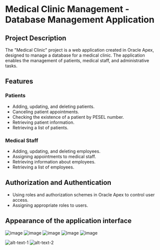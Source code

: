# Medical Clinic Management - Database Management Application

## Project Description
The "Medical Clinic" project is a web application created in Oracle Apex, designed to manage a database for a medical clinic. The application enables the management of patients, medical staff, and administrative tasks.

## Features
### Patients
- Adding, updating, and deleting patients.
- Canceling patient appointments.
- Checking the existence of a patient by PESEL number.
- Retrieving patient information.
- Retrieving a list of patients.

### Medical Staff
- Adding, updating, and deleting employees.
- Assigning appointments to medical staff.
- Retrieving information about employees.
- Retrieving a list of employees.

## Authorization and Authentication
- Using roles and authorization schemes in Oracle Apex to control user access.
- Assigning appropriate roles to users.

## Appearance of the application interface
![image](https://github.com/LAICEROO/Medical_Clinic_App_in_Oracle_Apex/assets/93771973/fc0bb435-7114-44c7-9d90-d00938b8636d)
![image](https://github.com/LAICEROO/Medical_Clinic_App_in_Oracle_Apex/assets/93771973/2fbfdbfb-5578-44d0-a07a-40b07cf61590)
![image](https://github.com/LAICEROO/Medical_Clinic_App_in_Oracle_Apex/assets/93771973/d3070949-d232-4ad2-9602-ee416e61b2e4)
![image](https://github.com/LAICEROO/Medical_Clinic_App_in_Oracle_Apex/assets/93771973/c93db210-cb6b-476e-994b-b780870cfd98)
![image](https://github.com/LAICEROO/Medical_Clinic_App_in_Oracle_Apex/assets/93771973/505e0bc3-dc38-41b8-a38b-a2d099363957)


![alt-text-1](https://github.com/LAICEROO/Medical_Clinic_App_in_Oracle_Apex/assets/93771973/fc0bb435-7114-44c7-9d90-d00938b8636d "title-1") ![alt-text-2](https://github.com/LAICEROO/Medical_Clinic_App_in_Oracle_Apex/assets/93771973/2fbfdbfb-5578-44d0-a07a-40b07cf61590 "title-2")
